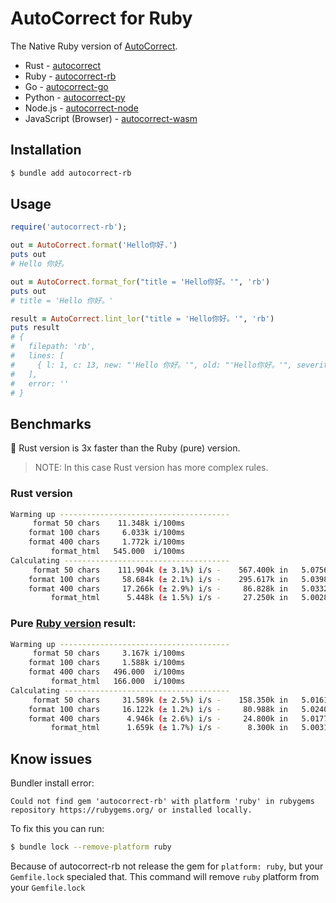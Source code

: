 # AutoCorrect for Ruby

The Native Ruby version of [AutoCorrect](https://github.com/huacnlee/autocorrect).

- Rust - [autocorrect](https://github.com/huacnlee/autocorrect)
- Ruby - [autocorrect-rb](https://github.com/huacnlee/autocorrect/tree/main/autocorrect-rb)
- Go - [autocorrect-go](https://github.com/longbridgeapp/autocorrect)
- Python - [autocorrect-py](https://github.com/huacnlee/autocorrect/tree/main/autocorrect-py)
- Node.js - [autocorrect-node](https://github.com/huacnlee/autocorrect/tree/main/autocorrect-node)
- JavaScript (Browser) - [autocorrect-wasm](https://github.com/huacnlee/autocorrect/tree/main/autocorrect-wasm)

## Installation

```bash
$ bundle add autocorrect-rb
```

## Usage

```rb
require('autocorrect-rb');

out = AutoCorrect.format('Hello你好.')
puts out
# Hello 你好。

out = AutoCorrect.format_for("title = 'Hello你好。'", 'rb')
puts out
# title = 'Hello 你好。'

result = AutoCorrect.lint_lor("title = 'Hello你好。'", 'rb')
puts result
# {
#   filepath: 'rb',
#   lines: [
#     { l: 1, c: 13, new: "'Hello 你好。'", old: "'Hello你好。'", severity: 1 }
#   ],
#   error: ''
# }
```

## Benchmarks

🎊 Rust version is 3x faster than the Ruby (pure) version.

> NOTE: In this case Rust version has more complex rules.

### Rust version

```bash
Warming up --------------------------------------
     format 50 chars    11.348k i/100ms
    format 100 chars     6.033k i/100ms
    format 400 chars     1.772k i/100ms
         format_html   545.000  i/100ms
Calculating -------------------------------------
     format 50 chars    111.904k (± 3.1%) i/s -    567.400k in   5.075674s
    format 100 chars     58.684k (± 2.1%) i/s -    295.617k in   5.039837s
    format 400 chars     17.266k (± 2.9%) i/s -     86.828k in   5.033234s
         format_html      5.448k (± 1.5%) i/s -     27.250k in   5.002853s
```

### Pure [Ruby version](https://rubygems.org/gems/auto-correct/versions/1.0.0) result:

```bash
Warming up --------------------------------------
     format 50 chars     3.167k i/100ms
    format 100 chars     1.588k i/100ms
    format 400 chars   496.000  i/100ms
         format_html   166.000  i/100ms
Calculating -------------------------------------
     format 50 chars     31.589k (± 2.5%) i/s -    158.350k in   5.016131s
    format 100 chars     16.122k (± 1.2%) i/s -     80.988k in   5.024082s
    format 400 chars      4.946k (± 2.6%) i/s -     24.800k in   5.017711s
         format_html      1.659k (± 1.7%) i/s -      8.300k in   5.003164s
```

## Know issues

Bundler install error:

```
Could not find gem 'autocorrect-rb' with platform 'ruby' in rubygems repository https://rubygems.org/ or installed locally.
```

To fix this you can run:

```bash
$ bundle lock --remove-platform ruby
```

Because of autocorrect-rb not release the gem for `platform: ruby`, but your `Gemfile.lock` specialed that. This command will remove `ruby` platform from your `Gemfile.lock`


